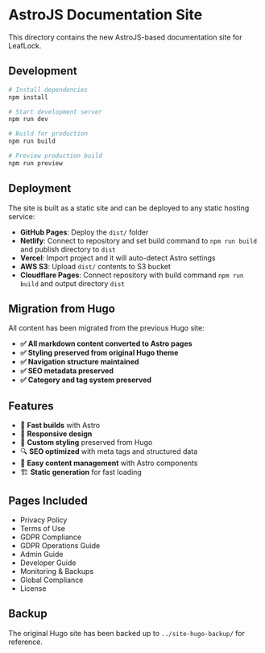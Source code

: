 # AstroJS Documentation Site

This directory contains the new AstroJS-based documentation site for LeafLock.

## Development

```bash
# Install dependencies
npm install

# Start development server
npm run dev

# Build for production
npm run build

# Preview production build
npm run preview
```

## Deployment

The site is built as a static site and can be deployed to any static hosting service:

- **GitHub Pages**: Deploy the `dist/` folder
- **Netlify**: Connect to repository and set build command to `npm run build` and publish directory to `dist`
- **Vercel**: Import project and it will auto-detect Astro settings
- **AWS S3**: Upload `dist/` contents to S3 bucket
- **Cloudflare Pages**: Connect repository with build command `npm run build` and output directory `dist`

## Migration from Hugo

All content has been migrated from the previous Hugo site:

- **✅ All markdown content converted to Astro pages**
- **✅ Styling preserved from original Hugo theme**
- **✅ Navigation structure maintained**
- **✅ SEO metadata preserved**
- **✅ Category and tag system preserved**

## Features

- 🚀 **Fast builds** with Astro
- 📱 **Responsive design** 
- 🎨 **Custom styling** preserved from Hugo
- 🔍 **SEO optimized** with meta tags and structured data
- 📝 **Easy content management** with Astro components
- 🏗️ **Static generation** for fast loading

## Pages Included

- Privacy Policy
- Terms of Use  
- GDPR Compliance
- GDPR Operations Guide
- Admin Guide
- Developer Guide
- Monitoring & Backups
- Global Compliance
- License

## Backup

The original Hugo site has been backed up to `../site-hugo-backup/` for reference.